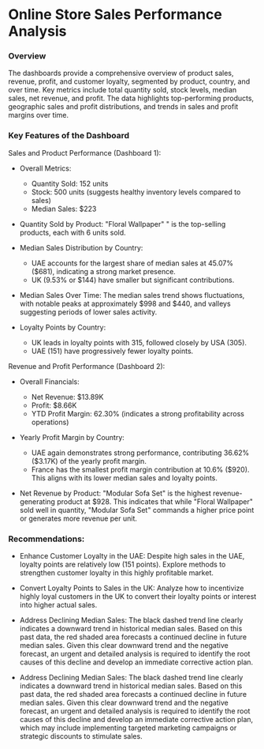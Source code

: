 # Online Store Sales Performance Analysis

### Overview

The dashboards provide a comprehensive overview of product sales, revenue, profit, and customer loyalty, segmented by product, country, and over time. Key metrics include total quantity sold, stock levels, median sales, net revenue, and profit. The data highlights top-performing products, geographic sales and profit distributions, and trends in sales and profit margins over time.

### Key Features of the Dashboard
Sales and Product Performance (Dashboard 1):

- Overall Metrics:
    - Quantity Sold: 152 units
    -  Stock: 500 units (suggests healthy inventory levels compared to sales)
    -  Median Sales: $223

- Quantity Sold by Product: "Floral Wallpaper" " is the top-selling products, each with 6 units sold.

- Median Sales Distribution by Country:
  - UAE accounts for the largest share of median sales at 45.07% ($681), indicating a strong market presence.
  - UK (9.53% or $144) have smaller but significant contributions.

- Median Sales Over Time: The median sales trend shows fluctuations, with notable peaks at approximately $998 and $440, and valleys suggesting periods of lower sales activity.


- Loyalty Points by Country:
  - UK leads in loyalty points with 315, followed closely by USA (305).
  - UAE (151) have progressively fewer loyalty points.


Revenue and Profit Performance (Dashboard 2):

- Overall Financials:
  - Net Revenue: $13.89K
  - Profit: $8.66K
  - YTD Profit Margin: 62.30% (indicates a strong profitability across operations)

- Yearly Profit Margin by Country:
  - UAE again demonstrates strong performance, contributing 36.62% ($3.17K) of the yearly profit margin.
  - France  has the smallest profit margin contribution at 10.6% ($920). This aligns with its lower median sales and loyalty points.

- Net Revenue by Product: "Modular Sofa Set" is the highest revenue-generating product at $928. This indicates that while "Floral Wallpaper" sold well in quantity, "Modular Sofa Set" commands a higher price point or generates more revenue per unit.




### Recommendations:

- Enhance Customer Loyalty in the UAE: Despite high sales in the UAE, loyalty points are relatively low (151 points). Explore methods to strengthen customer loyalty in this highly profitable market.

- Convert Loyalty Points to Sales in the UK: Analyze how to incentivize highly loyal customers in the UK to convert their loyalty points or interest into higher actual sales.

- Address Declining Median Sales: The black dashed trend line clearly indicates a downward trend in historical median sales. Based on this past data, the red shaded area forecasts a continued decline in future median sales. Given this clear downward trend and the negative forecast, an urgent and detailed analysis is required to identify the root causes of this decline and develop an immediate corrective action plan.

- Address Declining Median Sales: The black dashed trend line clearly indicates a downward trend in historical median sales. Based on this past data, the red shaded area forecasts a continued decline in future median sales. Given this clear downward trend and the negative forecast, an urgent and detailed analysis is required to identify the root causes of this decline and develop an immediate corrective action plan, which may include implementing targeted marketing campaigns or strategic discounts to stimulate sales.















